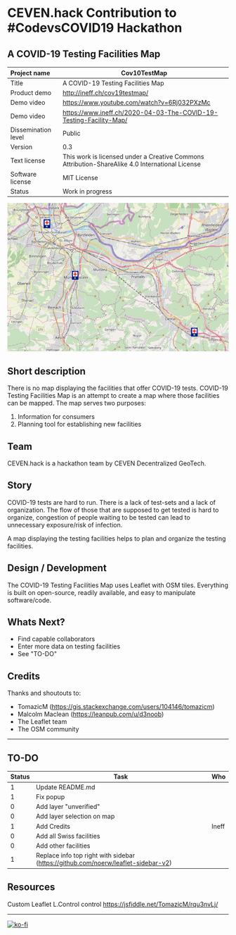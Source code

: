 # CEVEN.hack Contribution to #CodevsCOVID19 Hackathon

## A COVID-19 Testing Facilities Map

| Project name        | Cov10TestMap                                                 |
| :------------------ | ------------------------------------------------------------ |
| Title               | A COVID-19 Testing Facilities Map                            |
| Product demo        | http://ineff.ch/cov19testmap/                                |
| Demo video          | https://www.youtube.com/watch?v=6Rj032PXzMc                  |
| Demo video          | https://www.ineff.ch/2020-04-03-The-COVID-19-Testing-Facility-Map/                  |
| Dissemination level | Public                                                       |
| Version             | 0.3                                                          |
| Text license        | This work is licensed under a Creative Commons Attribution-ShareAlike 4.0 International License |
| Software license    | MIT License                                                  |
| Status              | Work in progress                                              |

![Screenshot Map](img/screener_map.png)

## Short description

There is no map displaying the facilities that offer COVID-19 tests. COVID-19 Testing Facilities Map is an attempt to create a map where those facilities can be mapped. The map serves two purposes:

1. Information for consumers
2. Planning tool for establishing new facilities

## Team 

CEVEN.hack is a hackathon team by CEVEN Decentralized GeoTech. 

## Story

COVID-19 tests are hard to run. There is a lack of test-sets and a lack of organization. The flow of those that are supposed to get tested is hard to organize, congestion of people waiting to be tested can lead to unnecessary exposure/risk of infection.

A map displaying the testing facilities helps to plan and organize the testing facilities. 

## Design / Development

The COVID-19 Testing Facilities Map uses Leaflet with OSM tiles. Everything is built on open-source, readily available, and easy to manipulate software/code.

## Whats Next?

- Find capable collaborators
- Enter more data on testing facilities
- See "TO-DO"

## Credits

Thanks and shoutouts to:

- TomazicM (https://gis.stackexchange.com/users/104146/tomazicm) 
- Malcolm Maclean (https://leanpub.com/u/d3noob)
- The Leaflet team
- The OSM community

------

## TO-DO

| Status | Task                            | Who   |
| ------ | ------------------------------- | ----- |
| 1      | Update README.md                |       |
| 1      | Fix  popup                      |       |
| 0      | Add layer "unverified"          |       |
| 0      | Add layer selection on map      |       |
| 1      | Add Credits                     | Ineff |
| 0      | Add all Swiss facilities        |       |
| 0      | Add other facilities            |       |
| 1      | Replace info top right with sidebar (https://github.com/noerw/leaflet-sidebar-v2)            |       |


## Resources 

Custom Leaflet L.Control control https://jsfiddle.net/TomazicM/rqu3nvLj/

------

[![ko-fi](https://www.ko-fi.com/img/githubbutton_sm.svg)](https://ko-fi.com/H2H21K2BH)
